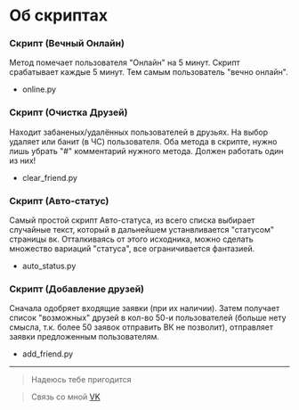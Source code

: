 # Об скриптах
### Скрипт (Вечный Онлайн)
Метод помечает пользователя "Онлайн" на 5 минут. Скрипт срабатывает каждые 5 минут. Тем самым пользователь "вечно онлайн".
+ online.py
### Скрипт (Очистка Друзей)
Находит забаненых/удалённых пользователей в друзьях. На выбор удаляет или банит (в ЧС) пользователя. Оба метода в скрипте, нужно лишь убрать "#" комментарий нужного метода. Должен работать один из них!
+ clear_friend.py
### Скрипт (Авто-статус)
Самый простой скрипт Авто-статуса, из всего списка выбирает случайные текст, который в дальнейшем устанвливается "статусом" страницы вк.
Отталкиваясь от этого исходника, можно сделать множество вариаций "статуса", все ограничивается фантазией.
+ auto_status.py
### Скрипт (Добавление друзей)
Сначала одобряет входящие заявки  (при их наличии). Затем получает список "возможных" друзей в кол-во 50-и пользователей (больше нету смысла, т.к. более 50 заявок отправить ВК не позволит), отправляет заявки предложенным пользователям.
+ add_friend.py
---

> Надеюсь тебе пригодится

> Связь со мной [VK](https://vk.com/id755728119)
